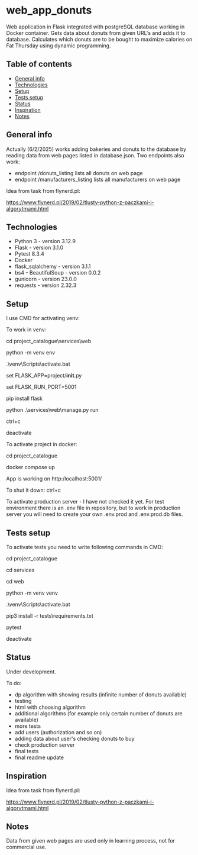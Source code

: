 # web_app_donuts
Web application in Flask integrated with postgreSQL database working in Docker container. Gets data about donuts from given URL's and adds it to database. Calculates which donuts are to be bought to maximize calories on Fat Thursday using dynamic programming.


## Table of contents
* [General info](#general-info)
* [Technologies](#technologies)
* [Setup](#setup)
* [Tests setup](#tests-setup)
* [Status](#status)
* [Inspiration](#inspiration)
* [Notes](#notes)


## General info

Actually (6/2/2025) works adding bakeries and donuts to the database by reading data from web pages listed in database.json. Two endpoints also work:

- endpoint /donuts_listing lists all donuts on web page
- endpoint /manufacturers_listing lists all manufacturers on web page

Idea from task from flynerd.pl: 

https://www.flynerd.pl/2019/02/tlusty-python-z-paczkami-i-algorytmami.html


## Technologies

* Python 3 - version 3.12.9
* Flask - version 3.1.0
* Pytest 8.3.4
* Docker
* flask_sqlalchemy - version 3.1.1
* bs4 - BeautifulSoup - version 0.0.2
* gunicorn - version 23.0.0
* requests - version 2.32.3


## Setup

I use CMD for activating venv:

To work in venv:

cd project_catalogue\services\web

python -m venv env

.\\venv\Scripts\activate.bat

set FLASK_APP=project/__init__.py

set FLASK_RUN_PORT=5001

pip install flask

python .\services\web\manage.py run

ctrl+c

deactivate


To activate project in docker:

cd project_catalogue

docker compose up

App is working on http:/localhost:5001/

To shut it down: ctrl+c


To activate production server - I have not checked it yet. For test environment there is an .env file in repository, but to work in production server you will need to create your own .env.prod and .env.prod.db files.


## Tests setup

To activate tests you need to write following commands in CMD:

cd project_catalogue

cd services

cd web

python -m venv venv

.\venv\Scripts\activate.bat

pip3 install -r tests\requirements.txt

pytest

deactivate


## Status
Under development.

To do:

- dp algorithm with showing results (infinite number of donuts available)
- testing
- html with choosing algorithm
- additional algorithms (for example only certain number of donuts are available)
- more tests
- add users (authorization and so on)
- adding data about user's checking donuts to buy
- check production server
- final tests
- final readme update


## Inspiration

Idea from task from flynerd.pl: 

https://www.flynerd.pl/2019/02/tlusty-python-z-paczkami-i-algorytmami.html


## Notes

Data from given web pages are used only in learning process, not for commercial use.

